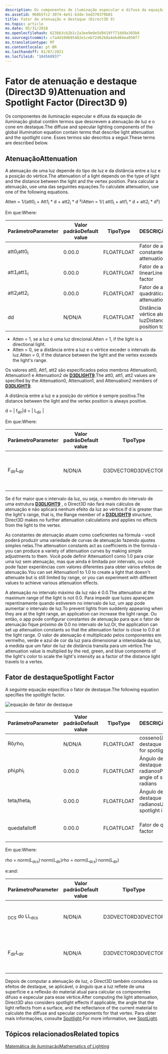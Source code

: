 ```yaml
---
description: Os componentes de iluminação especular e difusa da equação de iluminação global contêm termos que descrevem a atenuação de luz e o cone em destaque. Esses termos são descritos a seguir.
ms.assetid: 960b5fc2-3074-4e51-b3de-5ed370379b01
title: Fator de atenuação e destaque (Direct3D 9)
ms.topic: article
ms.date: 05/31/2018
ms.openlocfilehash: 623bb3cb2b1c2a3ee9e0e5d9419ff71dd9a303b6
ms.sourcegitcommit: c7add10d695482e1ceb72d62b8a4ebd84ea050f7
ms.translationtype: MT
ms.contentlocale: pt-BR
ms.lasthandoff: 01/07/2021
ms.locfileid: "104568937"
---
```

# <a name="attenuation-and-spotlight-factor-direct3d-9"></a><span data-ttu-id="858fc-104">Fator de atenuação e destaque (Direct3D 9)</span><span class="sxs-lookup"><span data-stu-id="858fc-104">Attenuation and Spotlight Factor (Direct3D 9)</span></span>

<span data-ttu-id="858fc-105">Os componentes de iluminação especular e difusa da equação de iluminação global contêm termos que descrevem a atenuação de luz e o cone em destaque.</span><span class="sxs-lookup"><span data-stu-id="858fc-105">The diffuse and specular lighting components of the global illumination equation contain terms that describe light attenuation and the spotlight cone.</span></span> <span data-ttu-id="858fc-106">Esses termos são descritos a seguir.</span><span class="sxs-lookup"><span data-stu-id="858fc-106">These terms are described below.</span></span>

## <a name="attenuation"></a><span data-ttu-id="858fc-107">Atenuação</span><span class="sxs-lookup"><span data-stu-id="858fc-107">Attenuation</span></span>

<span data-ttu-id="858fc-108">A atenuação de uma luz depende do tipo de luz e da distância entre a luz e a posição do vértice.</span><span class="sxs-lookup"><span data-stu-id="858fc-108">The attenuation of a light depends on the type of light and the distance between the light and the vertex position.</span></span> <span data-ttu-id="858fc-109">Para calcular a atenuação, use uma das seguintes equações.</span><span class="sxs-lookup"><span data-stu-id="858fc-109">To calculate attenuation, use one of the following equations.</span></span>

<span data-ttu-id="858fc-110">Atten = 1/(att0<sub>i</sub> + Att1<sub>i</sub> \* d + att2<sub>i</sub> \* d ²)</span><span class="sxs-lookup"><span data-stu-id="858fc-110">Atten = 1/( att0<sub>i</sub> + att1<sub>i</sub> \* d + att2<sub>i</sub> \* d²)</span></span>

<span data-ttu-id="858fc-111">Em que:</span><span class="sxs-lookup"><span data-stu-id="858fc-111">Where:</span></span>



| <span data-ttu-id="858fc-112">Parâmetro</span><span class="sxs-lookup"><span data-stu-id="858fc-112">Parameter</span></span>        | <span data-ttu-id="858fc-113">Valor padrão</span><span class="sxs-lookup"><span data-stu-id="858fc-113">Default value</span></span> | <span data-ttu-id="858fc-114">Tipo</span><span class="sxs-lookup"><span data-stu-id="858fc-114">Type</span></span>  | <span data-ttu-id="858fc-115">DESCRIÇÃO</span><span class="sxs-lookup"><span data-stu-id="858fc-115">Description</span></span>                                     | <span data-ttu-id="858fc-116">Intervalo</span><span class="sxs-lookup"><span data-stu-id="858fc-116">Range</span></span>          |
|------------------|---------------|-------|-------------------------------------------------|----------------|
| <span data-ttu-id="858fc-117">att0<sub>i</sub></span><span class="sxs-lookup"><span data-stu-id="858fc-117">att0<sub>i</sub></span></span> | <span data-ttu-id="858fc-118">0.0</span><span class="sxs-lookup"><span data-stu-id="858fc-118">0.0</span></span>           | <span data-ttu-id="858fc-119">FLOAT</span><span class="sxs-lookup"><span data-stu-id="858fc-119">FLOAT</span></span> | <span data-ttu-id="858fc-120">Fator de atenuação constante</span><span class="sxs-lookup"><span data-stu-id="858fc-120">Constant attenuation factor</span></span>                     | <span data-ttu-id="858fc-121">0 para + infinito</span><span class="sxs-lookup"><span data-stu-id="858fc-121">0 to +infinity</span></span> |
| <span data-ttu-id="858fc-122">att1<sub>i</sub></span><span class="sxs-lookup"><span data-stu-id="858fc-122">att1<sub>i</sub></span></span> | <span data-ttu-id="858fc-123">0.0</span><span class="sxs-lookup"><span data-stu-id="858fc-123">0.0</span></span>           | <span data-ttu-id="858fc-124">FLOAT</span><span class="sxs-lookup"><span data-stu-id="858fc-124">FLOAT</span></span> | <span data-ttu-id="858fc-125">Fator de atenuação linear</span><span class="sxs-lookup"><span data-stu-id="858fc-125">Linear attenuation factor</span></span>                       | <span data-ttu-id="858fc-126">0 para + infinito</span><span class="sxs-lookup"><span data-stu-id="858fc-126">0 to +infinity</span></span> |
| <span data-ttu-id="858fc-127">att2<sub>i</sub></span><span class="sxs-lookup"><span data-stu-id="858fc-127">att2<sub>i</sub></span></span> | <span data-ttu-id="858fc-128">0.0</span><span class="sxs-lookup"><span data-stu-id="858fc-128">0.0</span></span>           | <span data-ttu-id="858fc-129">FLOAT</span><span class="sxs-lookup"><span data-stu-id="858fc-129">FLOAT</span></span> | <span data-ttu-id="858fc-130">Fator de atenuação quadrática</span><span class="sxs-lookup"><span data-stu-id="858fc-130">Quadratic attenuation factor</span></span>                    | <span data-ttu-id="858fc-131">0 para + infinito</span><span class="sxs-lookup"><span data-stu-id="858fc-131">0 to +infinity</span></span> |
| <span data-ttu-id="858fc-132">d</span><span class="sxs-lookup"><span data-stu-id="858fc-132">d</span></span>                | <span data-ttu-id="858fc-133">N/D</span><span class="sxs-lookup"><span data-stu-id="858fc-133">N/A</span></span>           | <span data-ttu-id="858fc-134">FLOAT</span><span class="sxs-lookup"><span data-stu-id="858fc-134">FLOAT</span></span> | <span data-ttu-id="858fc-135">Distância da posição de vértice até a posição da luz</span><span class="sxs-lookup"><span data-stu-id="858fc-135">Distance from vertex position to light position</span></span> | <span data-ttu-id="858fc-136">N/D</span><span class="sxs-lookup"><span data-stu-id="858fc-136">N/A</span></span>            |



 

-   <span data-ttu-id="858fc-137">Atten = 1, se a luz é uma luz direcional.</span><span class="sxs-lookup"><span data-stu-id="858fc-137">Atten = 1, if the light is a directional light.</span></span>
-   <span data-ttu-id="858fc-138">Atten = 0, se a distância entre a luz e o vértice exceder o intervalo da luz.</span><span class="sxs-lookup"><span data-stu-id="858fc-138">Atten = 0, if the distance between the light and the vertex exceeds the light's range.</span></span>

<span data-ttu-id="858fc-139">Os valores att0, Att1, att2 são especificados pelos membros Attenuation0, Attenuation1 e Attenuation2 de [**D3DLIGHT9**](d3dlight9.md).</span><span class="sxs-lookup"><span data-stu-id="858fc-139">The att0, att1, att2 values are specified by the Attenuation0, Attenuation1, and Attenuation2 members of [**D3DLIGHT9**](d3dlight9.md).</span></span>

<span data-ttu-id="858fc-140">A distância entre a luz e a posição do vértice é sempre positiva.</span><span class="sxs-lookup"><span data-stu-id="858fc-140">The distance between the light and the vertex position is always positive.</span></span>

<span data-ttu-id="858fc-141">d = \| f<sub>dir</sub>\|</span><span class="sxs-lookup"><span data-stu-id="858fc-141">d = \| L<sub>dir</sub> \|</span></span>

<span data-ttu-id="858fc-142">Em que:</span><span class="sxs-lookup"><span data-stu-id="858fc-142">Where:</span></span>



| <span data-ttu-id="858fc-143">Parâmetro</span><span class="sxs-lookup"><span data-stu-id="858fc-143">Parameter</span></span>       | <span data-ttu-id="858fc-144">Valor padrão</span><span class="sxs-lookup"><span data-stu-id="858fc-144">Default value</span></span> | <span data-ttu-id="858fc-145">Tipo</span><span class="sxs-lookup"><span data-stu-id="858fc-145">Type</span></span>      | <span data-ttu-id="858fc-146">Descrição</span><span class="sxs-lookup"><span data-stu-id="858fc-146">Description</span></span>                                                 |
|-----------------|---------------|-----------|-------------------------------------------------------------|
| <span data-ttu-id="858fc-147">F<sub>dir</sub></span><span class="sxs-lookup"><span data-stu-id="858fc-147">L<sub>dir</sub></span></span> | <span data-ttu-id="858fc-148">N/D</span><span class="sxs-lookup"><span data-stu-id="858fc-148">N/A</span></span>           | <span data-ttu-id="858fc-149">D3DVECTOR</span><span class="sxs-lookup"><span data-stu-id="858fc-149">D3DVECTOR</span></span> | <span data-ttu-id="858fc-150">Vetor de direção da posição de vértice para a posição da luz</span><span class="sxs-lookup"><span data-stu-id="858fc-150">Direction vector from vertex position to the light position</span></span> |



 

<span data-ttu-id="858fc-151">Se d for maior que o intervalo da luz, ou seja, o membro do intervalo de uma estrutura [**D3DLIGHT9**](d3dlight9.md) , o Direct3D não fará mais cálculos de atenuação e não aplicará nenhum efeito da luz ao vértice.</span><span class="sxs-lookup"><span data-stu-id="858fc-151">If d is greater than the light's range, that is, the Range member of a [**D3DLIGHT9**](d3dlight9.md) structure, Direct3D makes no further attenuation calculations and applies no effects from the light to the vertex.</span></span>

<span data-ttu-id="858fc-152">As constantes de atenuação atuam como coeficientes na fórmula - você poderá produzir uma variedade de curvas de atenuação fazendo ajustes simples nelas.</span><span class="sxs-lookup"><span data-stu-id="858fc-152">The attenuation constants act as coefficients in the formula - you can produce a variety of attenuation curves by making simple adjustments to them.</span></span> <span data-ttu-id="858fc-153">Você pode definir Attenuation1 como 1.0 para criar uma luz sem atenuação, mas que ainda é limitada por intervalo, ou você pode fazer experiências com valores diferentes para obter vários efeitos de atenuação.</span><span class="sxs-lookup"><span data-stu-id="858fc-153">You can set Attenuation1 to 1.0 to create a light that doesn't attenuate but is still limited by range, or you can experiment with different values to achieve various attenuation effects.</span></span>

<span data-ttu-id="858fc-154">A atenuação no intervalo máximo da luz não é 0.0.</span><span class="sxs-lookup"><span data-stu-id="858fc-154">The attenuation at the maximum range of the light is not 0.0.</span></span> <span data-ttu-id="858fc-155">Para impedir que luzes apareçam repentinamente quando estiverem no intervalo de luz, um app pode aumentar o intervalo de luz.</span><span class="sxs-lookup"><span data-stu-id="858fc-155">To prevent lights from suddenly appearing when they are at the light range, an application can increase the light range.</span></span> <span data-ttu-id="858fc-156">Ou então, o app pode configurar constantes de atenuação para que o fator de atenuação fique próximo de 0.0 no intervalo de luz.</span><span class="sxs-lookup"><span data-stu-id="858fc-156">Or, the application can set up attenuation constants so that the attenuation factor is close to 0.0 at the light range.</span></span> <span data-ttu-id="858fc-157">O valor de atenuação é multiplicado pelos componentes em vermelho, verde e azul de cor da luz para dimensionar a intensidade da luz, à medida que um fator de luz de distância transita para um vértice.</span><span class="sxs-lookup"><span data-stu-id="858fc-157">The attenuation value is multiplied by the red, green, and blue components of the light's color to scale the light's intensity as a factor of the distance light travels to a vertex.</span></span>

## <a name="spotlight-factor"></a><span data-ttu-id="858fc-158">Fator de destaque</span><span class="sxs-lookup"><span data-stu-id="858fc-158">Spotlight Factor</span></span>

<span data-ttu-id="858fc-159">A seguinte equação especifica o fator de destaque.</span><span class="sxs-lookup"><span data-stu-id="858fc-159">The following equation specifies the spotlight factor.</span></span>

![equação de fator de destaque](images/dx8light9.png)



| <span data-ttu-id="858fc-161">Parâmetro</span><span class="sxs-lookup"><span data-stu-id="858fc-161">Parameter</span></span>         | <span data-ttu-id="858fc-162">Valor padrão</span><span class="sxs-lookup"><span data-stu-id="858fc-162">Default value</span></span> | <span data-ttu-id="858fc-163">Tipo</span><span class="sxs-lookup"><span data-stu-id="858fc-163">Type</span></span>  | <span data-ttu-id="858fc-164">DESCRIÇÃO</span><span class="sxs-lookup"><span data-stu-id="858fc-164">Description</span></span>                              | <span data-ttu-id="858fc-165">Intervalo</span><span class="sxs-lookup"><span data-stu-id="858fc-165">Range</span></span>                    |
|-------------------|---------------|-------|------------------------------------------|--------------------------|
| <span data-ttu-id="858fc-166">Rô<sub>i</sub></span><span class="sxs-lookup"><span data-stu-id="858fc-166">rho<sub>i</sub></span></span>   | <span data-ttu-id="858fc-167">N/D</span><span class="sxs-lookup"><span data-stu-id="858fc-167">N/A</span></span>           | <span data-ttu-id="858fc-168">FLOAT</span><span class="sxs-lookup"><span data-stu-id="858fc-168">FLOAT</span></span> | <span data-ttu-id="858fc-169">cosseno(ângulo) para destaque i</span><span class="sxs-lookup"><span data-stu-id="858fc-169">cosine(angle) for spotlight i</span></span>            | <span data-ttu-id="858fc-170">N/D</span><span class="sxs-lookup"><span data-stu-id="858fc-170">N/A</span></span>                      |
| <span data-ttu-id="858fc-171">phi<sub>i</sub></span><span class="sxs-lookup"><span data-stu-id="858fc-171">phi<sub>i</sub></span></span>   | <span data-ttu-id="858fc-172">0.0</span><span class="sxs-lookup"><span data-stu-id="858fc-172">0.0</span></span>           | <span data-ttu-id="858fc-173">FLOAT</span><span class="sxs-lookup"><span data-stu-id="858fc-173">FLOAT</span></span> | <span data-ttu-id="858fc-174">Ângulo de penumbra de destaque i em radianos</span><span class="sxs-lookup"><span data-stu-id="858fc-174">Penumbra angle of spotlight i in radians</span></span> | <span data-ttu-id="858fc-175">\[teta<sub>i</sub>, PI)</span><span class="sxs-lookup"><span data-stu-id="858fc-175">\[theta<sub>i</sub>, pi)</span></span> |
| <span data-ttu-id="858fc-176">teta<sub>i</sub></span><span class="sxs-lookup"><span data-stu-id="858fc-176">theta<sub>i</sub></span></span> | <span data-ttu-id="858fc-177">0.0</span><span class="sxs-lookup"><span data-stu-id="858fc-177">0.0</span></span>           | <span data-ttu-id="858fc-178">FLOAT</span><span class="sxs-lookup"><span data-stu-id="858fc-178">FLOAT</span></span> | <span data-ttu-id="858fc-179">Ângulo de penumbra de destaque i em radianos</span><span class="sxs-lookup"><span data-stu-id="858fc-179">Umbra angle of spotlight i in radians</span></span>    | <span data-ttu-id="858fc-180">\[0, PI)</span><span class="sxs-lookup"><span data-stu-id="858fc-180">\[0, pi)</span></span>                 |
| <span data-ttu-id="858fc-181">queda</span><span class="sxs-lookup"><span data-stu-id="858fc-181">falloff</span></span>           | <span data-ttu-id="858fc-182">0.0</span><span class="sxs-lookup"><span data-stu-id="858fc-182">0.0</span></span>           | <span data-ttu-id="858fc-183">FLOAT</span><span class="sxs-lookup"><span data-stu-id="858fc-183">FLOAT</span></span> | <span data-ttu-id="858fc-184">Fator de queda</span><span class="sxs-lookup"><span data-stu-id="858fc-184">Falloff factor</span></span>                           | <span data-ttu-id="858fc-185">(-infinito + infinito)</span><span class="sxs-lookup"><span data-stu-id="858fc-185">(-infinity, +infinity)</span></span>   |



 

<span data-ttu-id="858fc-186">Em que:</span><span class="sxs-lookup"><span data-stu-id="858fc-186">Where:</span></span>

<span data-ttu-id="858fc-187">rho = norm(L<sub>dcs</sub>)<sup>.</sup>norm(L<sub>dir</sub>)</span><span class="sxs-lookup"><span data-stu-id="858fc-187">rho = norm(L<sub>dcs</sub>)<sup>.</sup>norm(L<sub>dir</sub>)</span></span>

<span data-ttu-id="858fc-188">e:</span><span class="sxs-lookup"><span data-stu-id="858fc-188">and:</span></span>



| <span data-ttu-id="858fc-189">Parâmetro</span><span class="sxs-lookup"><span data-stu-id="858fc-189">Parameter</span></span>       | <span data-ttu-id="858fc-190">Valor padrão</span><span class="sxs-lookup"><span data-stu-id="858fc-190">Default value</span></span> | <span data-ttu-id="858fc-191">Tipo</span><span class="sxs-lookup"><span data-stu-id="858fc-191">Type</span></span>      | <span data-ttu-id="858fc-192">Descrição</span><span class="sxs-lookup"><span data-stu-id="858fc-192">Description</span></span>                                                 |
|-----------------|---------------|-----------|-------------------------------------------------------------|
| <span data-ttu-id="858fc-193"><sub>DCS</sub> do L</span><span class="sxs-lookup"><span data-stu-id="858fc-193">L<sub>dcs</sub></span></span> | <span data-ttu-id="858fc-194">N/D</span><span class="sxs-lookup"><span data-stu-id="858fc-194">N/A</span></span>           | <span data-ttu-id="858fc-195">D3DVECTOR</span><span class="sxs-lookup"><span data-stu-id="858fc-195">D3DVECTOR</span></span> | <span data-ttu-id="858fc-196">O negativo da direção da luz no espaço da câmera</span><span class="sxs-lookup"><span data-stu-id="858fc-196">The negative of the light direction in camera space</span></span>         |
| <span data-ttu-id="858fc-197">F<sub>dir</sub></span><span class="sxs-lookup"><span data-stu-id="858fc-197">L<sub>dir</sub></span></span> | <span data-ttu-id="858fc-198">N/D</span><span class="sxs-lookup"><span data-stu-id="858fc-198">N/A</span></span>           | <span data-ttu-id="858fc-199">D3DVECTOR</span><span class="sxs-lookup"><span data-stu-id="858fc-199">D3DVECTOR</span></span> | <span data-ttu-id="858fc-200">Vetor de direção da posição de vértice para a posição da luz</span><span class="sxs-lookup"><span data-stu-id="858fc-200">Direction vector from vertex position to the light position</span></span> |



 

<span data-ttu-id="858fc-201">Depois de computar a atenuação de luz, o Direct3D também considera os efeitos de destaque, se aplicável, o ângulo que a luz reflete de uma superfície e a reflexão do material atual para calcular os componentes difuso e especular para esse vértice.</span><span class="sxs-lookup"><span data-stu-id="858fc-201">After computing the light attenuation, Direct3D also considers spotlight effects if applicable, the angle that the light reflects from a surface, and the reflectance of the current material to calculate the diffuse and specular components for that vertex.</span></span> <span data-ttu-id="858fc-202">Para obter mais informações, consulte [Spotlight](light-types.md).</span><span class="sxs-lookup"><span data-stu-id="858fc-202">For more information, see [SpotLight](light-types.md).</span></span>

## <a name="related-topics"></a><span data-ttu-id="858fc-203">Tópicos relacionados</span><span class="sxs-lookup"><span data-stu-id="858fc-203">Related topics</span></span>

<dl> <dt>

[<span data-ttu-id="858fc-204">Matemática de iluminação</span><span class="sxs-lookup"><span data-stu-id="858fc-204">Mathematics of Lighting</span></span>](mathematics-of-lighting.md)
</dt> </dl>

 

 




